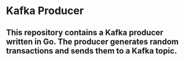 # Kafka Producer

## This repository contains a Kafka producer written in Go. The producer generates random transactions and sends them to a Kafka topic.  
